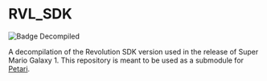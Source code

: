 # RVL_SDK

![Badge Decompiled]

A decompilation of the Revolution SDK version used in the release of Super Mario Galaxy 1. This repository is meant to be used as a submodule for [Petari](https://github.com/shibbo/Petari).

[Badge Decompiled]: https://raw.githubusercontent.com/shibbo/Petari/master/libs/RVL_SDK/data/SDK.json&style=flat 